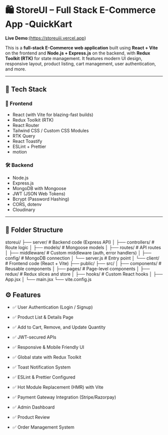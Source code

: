 # 🛍️ StoreUI – Full Stack E-Commerce App -QuickKart

**Live Demo**:(https://storeuiii.vercel.app)

This is a **full-stack E-Commerce web application** built using **React + Vite** on the frontend and **Node.js + Express.js** on the backend, with **Redux Toolkit (RTK)** for state management. It features modern UI design, responsive layout, product listing, cart management, user authentication, and more.

---

## 🔧 Tech Stack

### 🚀 Frontend
- React (with Vite for blazing-fast builds)
- Redux Toolkit (RTK)
- React Router
- Tailwind CSS / Custom CSS Modules
- RTK Query
- React Toastify
- ESLint + Prettier
- motion

### 🛠️ Backend
- Node.js
- Express.js
- MongoDB with Mongoose
- JWT (JSON Web Tokens)
- Bcrypt (Password Hashing)
- CORS, dotenv
- Cloudinary

---

## 📁 Folder Structure
storeui/
├── server/ # Backend code (Express API)
│ ├── controllers/ # Route logic
│ ├── models/ # Mongoose models
│ ├── routes/ # API routes
│ ├── middleware/ # Custom middleware (auth, error handlers)
│ ├── config/ # MongoDB connection
│ └── server.js # Entry point
│
└── client/ # Frontend code (React + Vite)
├── public/
├── src/
│ ├── components/ # Reusable components
│ ├── pages/ # Page-level components
│ ├── redux/ # Redux slices and store
│ ├── hooks/ # Custom React hooks
│ ├── App.jsx
│ └── main.jsx
└── vite.config.js


## ⚙️ Features

- ✅ User Authentication (Login / Signup)
- ✅ Product List & Details Page
- ✅ Add to Cart, Remove, and Update Quantity
- ✅ JWT-secured APIs
- ✅ Responsive & Mobile Friendly UI
- ✅ Global state with Redux Toolkit
- ✅ Toast Notification System
- ✅ ESLint & Prettier Configured
- ✅ Hot Module Replacement (HMR) with Vite

- ✅ Payment Gateway Integration (Stripe/Razorpay)
- ✅ Admin Dashboard
- ✅ Product Review
- ✅ Order Management System

